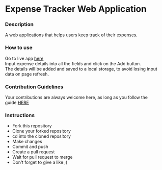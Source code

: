 # Expense Tracker Web Application

### **Description**

A web applications that helps users keep track of their expenses.

### **How to use**

Go to live app [here](https://biz-tracker.netlify.app/) \
Input expense details into all the fields and click on the Add button. \
The details will be added and saved to a local storage, to avoid losing input data on page refresh.

### **Contribution Guidelines**

Your contributions are always welcome here, as long as you follow the guide [HERE]()

### **Instructions**

- Fork this repository
- Clone your forked repository
- cd into the cloned repository
- Make changes
- Commit and push
- Create a pull request
- Wait for pull request to merge
- Don't forget to give a like ;)
